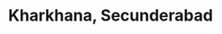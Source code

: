 ---
title: Kharkhana, Secunderabad
url: /kharkhana-secunderabad/
latitude: 17.465
longitude: 78.504
---